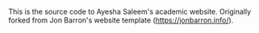 This is the source code to Ayesha Saleem's academic website. Originally forked from Jon Barron's website template (https://jonbarron.info/).